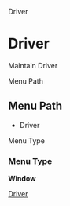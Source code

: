 
Driver
# Driver


Maintain Driver

Menu Path
## Menu Path



- Driver

Menu Type
### Menu Type

**Window**


[Driver](../../window-driver.md)